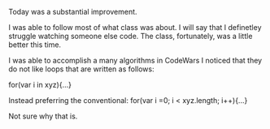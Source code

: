 Today was a substantial improvement.

I was able to follow most of what class was about. I will say that I definetley struggle watching someone else code. The class, 
fortunately, was a little better this time.

I was able to accomplish a many algorithms in CodeWars I noticed that they do not like loops that are written as follows:

for(var i in xyz){...}

Instead preferring the conventional: for(var i =0; i < xyz.length; i++){...}

Not sure why that is.

